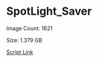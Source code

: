 # SpotLight_Saver

Image Count: 1621

Size: 1.379 GB

[Script Link](https://github.com/liuyal/Archive/blob/master/Python/Utilities/Miscellaneous/spotlight_saver.py)